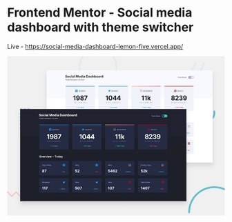 # Frontend Mentor - Social media dashboard with theme switcher

Live - https://social-media-dashboard-lemon-five.vercel.app/

![Design preview for the Social media dashboard with theme switcher coding challenge](./design/desktop-preview.jpg)

